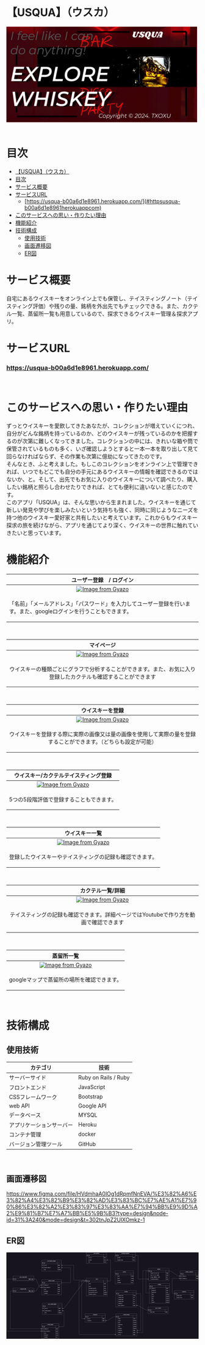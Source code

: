 # 【USQUA】（ウスカ）
  <img width="500" src="app/assets/images/無題.jpg"><br>
  <br>

# 目次
- [【USQUA】（ウスカ）](#usquaウスカ)
- [目次](#目次)
- [サービス概要](#サービス概要)
- [サービスURL](#サービスurl)
    - [https://usqua-b00a6d1e8961.herokuapp.com/](#httpsusqua-b00a6d1e8961herokuappcom)
- [このサービスへの思い・作りたい理由](#このサービスへの思い作りたい理由)
- [機能紹介](#機能紹介)
- [技術構成](#技術構成)
  - [使用技術](#使用技術)
  - [画面遷移図](#画面遷移図)
  - [ER図](#er図)

# サービス概要
  自宅にあるウイスキーをオンライン上でも保管し、テイスティングノート（テイスティング評価）や残りの量、銘柄を外出先でもチェックできる。また、カクテル一覧、蒸留所一覧も用意しているので、探求できるウイスキー管理＆探求アプリ。
  <br>

# サービスURL
### https://usqua-b00a6d1e8961.herokuapp.com/<br>
<br>

# このサービスへの思い・作りたい理由
  ずっとウイスキーを愛飲してきたあなたが、コレクションが増えていくにつれ、自分がどんな銘柄を持っているのか、どのウイスキーが残っているのかを把握するのが次第に難しくなってきました。コレクションの中には、きれいな箱や筒で保管されているものも多く、いざ確認しようとすると一本一本を取り出して見て回らなければならず、その作業も次第に億劫になってきたのです。
  <br>
  そんなとき、ふと考えました。もしこのコレクションをオンライン上で管理できれば、いつでもどこでも自分の手元にあるウイスキーの情報を確認できるのではないか、と。そして、出先でもお気に入りのウイスキーについて調べたり、購入したい銘柄と照らし合わせたりできれば、とても便利に違いないと感じたのです。
  <br>
  このアプリ「USQUA」は、そんな思いから生まれました。ウイスキーを通じて新しい発見や学びを楽しみたいという気持ちも強く、同時に同じようなニーズを持つ他のウイスキー愛好家と共有したいと考えています。これからもウイスキー探求の旅を続けながら、アプリを通じてより深く、ウイスキーの世界に触れていきたいと思っています。
  <br>

# 機能紹介
| ユーザー登録　/ ログイン |
| :---: |
|[![Image from Gyazo](https://i.gyazo.com/ea2de71e682e57277d57bb938d0df528.gif)](https://gyazo.com/ea2de71e682e57277d57bb938d0df528)|
| <p align="left">「名前」「メールアドレス」「パスワード」を入力してユーザー登録を行います。また、googleログインを行うこともできます。</p> |
<br>

|マイページ|
| :---: |
|[![Image from Gyazo](https://i.gyazo.com/4a748fdaa737ff644be7396eb7e25a8f.gif)](https://gyazo.com/4a748fdaa737ff644be7396eb7e25a8f)|
| <p aligin="left">ウイスキーの種類ごとにグラフで分析することができます。また、お気に入り登録したカクテルも確認することができます</p> |
<br>

|ウイスキーを登録|
| :---: |
|[![Image from Gyazo](https://i.gyazo.com/9d99b36f9e97aaa8be4088e5e6df4077.gif)](https://gyazo.com/9d99b36f9e97aaa8be4088e5e6df4077)|
| <p aligin="left">ウイスキーを登録する際に実際の画像又は量の画像を使用して実際の量を登録することができます。（どちらも設定が可能）</p>|
<br>

|ウイスキー/カクテルテイスティング登録|
| :---: |
|[![Image from Gyazo](https://i.gyazo.com/b0cafccf2de30556caf643a97a2c9b5e.gif)](https://gyazo.com/b0cafccf2de30556caf643a97a2c9b5e)|
| <p aligin="left">5つの5段階評価で登録することもできます。</p>|
<br>

|ウイスキー一覧|
| :---: |
|[![Image from Gyazo](https://i.gyazo.com/095fb39539fbf396df69d4d13d628a40.gif)](https://gyazo.com/095fb39539fbf396df69d4d13d628a40)|
| <p aligin="left">登録したウイスキーやテイスティングの記録も確認できます。</p>|
<br>

|カクテル一覧/詳細|
| :---: |
|[![Image from Gyazo](https://i.gyazo.com/4cbb86f385fe0695f810d1a5c9c1351a.gif)](https://gyazo.com/4cbb86f385fe0695f810d1a5c9c1351a)|
| <p aligin="left">テイスティングの記録も確認できます。詳細ページではYoutubeで作り方を動画で確認できます</p>|
<br>

|蒸留所一覧|
| :---: |
|[![Image from Gyazo](https://i.gyazo.com/4c58f9dc9c22ecdd7aa7b1f1f4773fae.gif)](https://gyazo.com/4c58f9dc9c22ecdd7aa7b1f1f4773fae)|
| <p aligin="left">googleマップで蒸留所の場所を確認できます。</p>|
<br>

# 技術構成

## 使用技術
| カテゴリ | 技術 |
| --- | --- |
| サーバーサイド | Ruby on Rails / Ruby |
| フロントエンド | JavaScript |
| CSSフレームワーク | Bootstrap |
| web API | Google API |
| データベース | MYSQL |
| アプリケーションサーバー | Heroku |
| コンテナ管理 | docker |
| バージョン管理ツール | GitHub |
<br>

## 画面遷移図
https://www.figma.com/file/HVdmhaA0lOg1dRpmfNnEVA/%E3%82%A6%E3%82%A4%E3%82%B9%E3%82%AD%E3%83%BC%E7%AE%A1%E7%90%86%E3%82%A2%E3%83%97%E3%83%AA%E7%94%BB%E9%9D%A2%E9%81%B7%E7%A7%BB%E5%9B%B3?type=design&node-id=31%3A240&mode=design&t=302tnJpZ2UlXOmkz-1
<br>

## ER図
![alt text](卒業制作.jpg)
